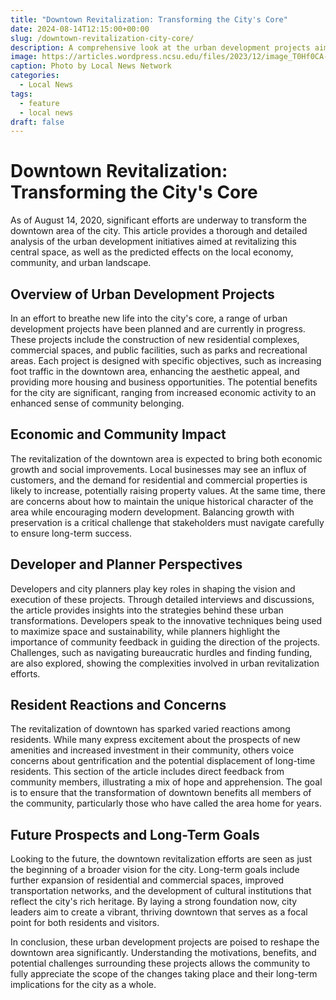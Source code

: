```yaml
---
title: "Downtown Revitalization: Transforming the City's Core"
date: 2024-08-14T12:15:00+00:00
slug: /downtown-revitalization-city-core/
description: A comprehensive look at the urban development projects aimed at revitalizing the downtown area and their expected impact on the local community.
image: https://articles.wordpress.ncsu.edu/files/2023/12/image_T0Hf0CA-945x633.jpg
caption: Photo by Local News Network
categories:
  - Local News
tags:
  - feature
  - local news
draft: false
---
```


# **Downtown Revitalization: Transforming the City's Core**

As of August 14, 2020, significant efforts are underway to transform the downtown area of the city. This article provides a thorough and detailed analysis of the urban development initiatives aimed at revitalizing this central space, as well as the predicted effects on the local economy, community, and urban landscape.

## **Overview of Urban Development Projects**

In an effort to breathe new life into the city's core, a range of urban development projects have been planned and are currently in progress. These projects include the construction of new residential complexes, commercial spaces, and public facilities, such as parks and recreational areas. Each project is designed with specific objectives, such as increasing foot traffic in the downtown area, enhancing the aesthetic appeal, and providing more housing and business opportunities. The potential benefits for the city are significant, ranging from increased economic activity to an enhanced sense of community belonging.

## **Economic and Community Impact**

The revitalization of the downtown area is expected to bring both economic growth and social improvements. Local businesses may see an influx of customers, and the demand for residential and commercial properties is likely to increase, potentially raising property values. At the same time, there are concerns about how to maintain the unique historical character of the area while encouraging modern development. Balancing growth with preservation is a critical challenge that stakeholders must navigate carefully to ensure long-term success. 

## **Developer and Planner Perspectives**

Developers and city planners play key roles in shaping the vision and execution of these projects. Through detailed interviews and discussions, the article provides insights into the strategies behind these urban transformations. Developers speak to the innovative techniques being used to maximize space and sustainability, while planners highlight the importance of community feedback in guiding the direction of the projects. Challenges, such as navigating bureaucratic hurdles and finding funding, are also explored, showing the complexities involved in urban revitalization efforts.

## **Resident Reactions and Concerns**

The revitalization of downtown has sparked varied reactions among residents. While many express excitement about the prospects of new amenities and increased investment in their community, others voice concerns about gentrification and the potential displacement of long-time residents. This section of the article includes direct feedback from community members, illustrating a mix of hope and apprehension. The goal is to ensure that the transformation of downtown benefits all members of the community, particularly those who have called the area home for years.

## **Future Prospects and Long-Term Goals**

Looking to the future, the downtown revitalization efforts are seen as just the beginning of a broader vision for the city. Long-term goals include further expansion of residential and commercial spaces, improved transportation networks, and the development of cultural institutions that reflect the city's rich heritage. By laying a strong foundation now, city leaders aim to create a vibrant, thriving downtown that serves as a focal point for both residents and visitors.

In conclusion, these urban development projects are poised to reshape the downtown area significantly. Understanding the motivations, benefits, and potential challenges surrounding these projects allows the community to fully appreciate the scope of the changes taking place and their long-term implications for the city as a whole.
